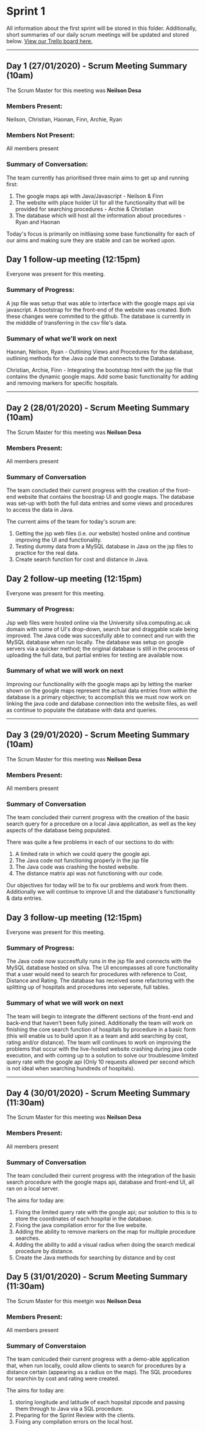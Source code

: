 # Sprint 1
All information about the first sprint will be stored in this folder. Additionally, short summaries of our daily scrum meetings will be updated and stored below. [View our Trello board here.](https://trello.com/b/cFd1UodL/ac31007-agile-project)

---
## Day 1 (27/01/2020) - Scrum Meeting Summary (10am)
The Scrum Master for this meeting was **Neilson Desa**

### Members Present:
Neilson, Christian, Haonan, Finn, Archie, Ryan

### Members Not Present:
All members present

### Summary of Conversation:
The team currently has prioritised three main aims to get up and running first:
1. The google maps api with Java/Javascript - Neilson & Finn
2. The website with place holder UI for all the functionality that will be provided for searching procedures - Archie & Christian
3. The database which will host all the information about procedures - Ryan and Haonan

Today's focus is primarily on initliasing some base functionality for each of our aims and making sure they are stable and can be worked upon.

## Day 1 follow-up meeting (12:15pm)
Everyone was present for this meeting.

### Summary of Progress:
A jsp file was setup that was able to interface with the google maps api via javascript. A bootstrap for the front-end of the website was created. Both these changes were commited to the github. The database is currently in the midddle of transferring in the csv file's data.

### Summary of what we'll work on next
Haonan, Neilson, Ryan - Outlining Views and Procedures for the database, outlining methods for the Java code that connects to the Database.

Christian, Archie, Finn - Integrating the bootstrap html with the jsp file that contains the dynamic google maps. Add some basic functionality for adding and removing markers for specific hospitals.

---
## Day 2 (28/01/2020) - Scrum Meeting Summary (10am)
The Scrum Master for this meeting was **Neilson Desa**

### Members Present:
All members present 

### Summary of Conversation
The team concluded their current progress with the creation of the front-end website that contains the boostrap UI and google maps. The database was set-up with both the full data entries and some views and procedures to access the data in Java.

The current aims of the team for today's scrum are:
1. Getting the jsp web files (i.e. our website) hosted online and continue improving the UI and functionality.
2. Testing dummy data from a MySQL database in Java on the jsp files to practice for the real data.
3. Create search function for cost and distance in Java.

## Day 2 follow-up meeting (12:15pm)
Everyone was present for this meeting.

### Summary of Progress:
Jsp web files were hosted online via the University silva.computing.ac.uk domain with some of UI's drop-down, search bar and draggable scale being improved. The Java code was succesfully able to connect and run with the MySQL database when run locally. The database was setup on google servers via a quicker method; the original database is still in the process of uploading the full data, but partial entries for testing are available now.

### Summary of what we will work on next
Improving our functionality with the google maps api by letting the marker shown on the google maps represent the actual data entries from within the database is a primary objective; to accomplish this we must now work on linking the java code and database connection into the website files, as well as continue to populate the database with data and queries. 

---
## Day 3 (29/01/2020) - Scrum Meeting Summary (10am)
The Scrum Master for this meeting was **Neilson Desa**

### Members Present:
All members present

### Summary of Conversation
The team concluded their current progress with the creation of the basic search query for a procedure on a local Java application, as well as the key aspects of the database being populated. 

There was quite a few problems in each of our sections to do with:
1. A limited rate in which we could query the google api.
2. The Java code not functioning properly in the jsp file
3. The Java code was crashing the hosted website.
4. The distance matrix api was not functioning with our code.

Our objectives for today will be to fix our problems and work from them. Additionally we will continue to improve UI and the database's functionality & data entries.

## Day 3 follow-up meeting (12:15pm)
Everyone was present for this meeting.

### Summary of Progress:
The Java code now succesffully runs in the jsp file and connects with the MySQL database hosted on silva. The UI encompasses all core functionality that a user would need to search for procedures with reference to Cost, Distance and Rating. The database has received some refactoring with the splitting up of hospitals and procedures into seperate, full tables.

### Summary of what we will work on next
The team will begin to integrate the different sections of the front-end and back-end that haven't been fully joined. Additionally the team will work on finishing the core search function of hospitals by procedure in a basic form (this will enable us to build upon it as a team and add searching by cost, rating and/or distance). The team will continues to work on improving the problems that occur with the live-hosted website crashing during java code execution, and with coming up to a solution to solve our troublesome limited query rate with the google api (Only 10 requests allowed per second which is not ideal when searching hundreds of hospitals).

---
## Day 4 (30/01/2020) - Scrum Meeting Summary (11:30am)
The Scrum Master for this meeting was **Neilson Desa**

### Members Present:
All members present

### Summary of Conversation
The team concluded their current progress with the integration of the basic search procedure with the google maps api, database and front-end UI, all ran on a local server.

The aims for today are:
1. Fixing the limited query rate with the google api; our solution to this is to store the coordinates of each hospital in the database.
2. Fixing the java compilation error for the live website.
3. Adding the ability to remove markers on the map for multiple procedure searches.
4. Adding the ability to add a visual radius when doing the search medical procedure by distance.
5. Create the Java methods for searching by distance and by cost

## Day 5 (31/01/2020) - Scrum Meeting Summary (11:30am)
The Scrum Master for this meetgin was **Neilson Desa**

### Members Present:
All members present

### Summary of Converstaion
The team conlcuded their current progress with a demo-able application that, when run locally, could allow clients to search for procedures by a distance certain (appearing as a radius on the map). The SQL procedures for searchin by cost and rating were created.

The aims for today are:
1. storing longitude and latitude of each hopsital zipcode and passing them through to Java via a SQL procedure.
2. Preparing for the Sprint Review with the clients.
3. Fixing any compilation errors on the local host.
